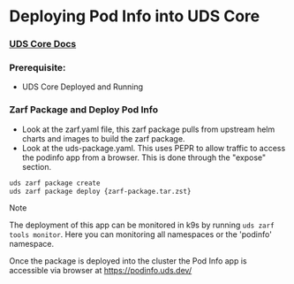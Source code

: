 # Deploying Pod Info into UDS Core

### [UDS Core Docs](https://uds.defenseunicorns.com/getting-started/install-and-deploy-uds/)

### Prerequisite:

- UDS Core Deployed and Running

### Zarf Package and Deploy Pod Info
- Look at the zarf.yaml file, this zarf package pulls from upstream helm charts and images to build the zarf package.
- Look at the uds-package.yaml. This uses PEPR to allow traffic to access the podinfo app from a browser. This is done through the "expose" section.

```bash
uds zarf package create
uds zarf package deploy {zarf-package.tar.zst}
```
> [!NOTE]
> The deployment of this app can be monitored in k9s by running `uds zarf tools monitor`. Here you can monitoring all namespaces or the 'podinfo' namespace.

Once the package is deployed into the cluster the Pod Info app is accessible via browser at https://podinfo.uds.dev/

